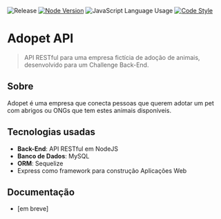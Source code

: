 ![Release](https://img.shields.io/github/v/release/jeff-pedro/api-adopet?display_name=tag&include_prereleases&style=flat-square)
[![Node Version](https://img.shields.io/badge/node-v18.14.1-blueviolet)](https://nodejs.org/download/)
![JavaScript Language Usage](https://img.shields.io/github/languages/top/jeff-pedro/api-adopet?style=flat-square)
[![Code Style](https://img.shields.io/badge/code_style-eslint-ff69b4.svg?style=flat-square)](https://eslint.org/)

# Adopet API
> API RESTful para uma empresa fictícia de adoção de animais, desenvolvido para um Challenge Back-End.

## Sobre
 Adopet é uma empresa que conecta pessoas que querem adotar um pet com abrigos ou ONGs que tem estes animais disponíveis.

## Tecnologias usadas
- **Back-End**: API RESTful em NodeJS
- **Banco de Dados**: MySQL
- **ORM**: Sequelize
- Express como framework para construção Aplicações Web

## Documentação
- [em breve] 
